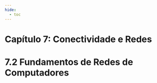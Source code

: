 ```yaml
---
hide:
  - toc
---
```


# Capítulo 7: Conectividade e Redes

# 7.2 Fundamentos de Redes de Computadores